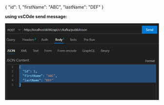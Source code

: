 

{
"id": 1,
"firstName": "ABC",
"lastName": "DEF"
}

**using vsCOde send message:**

![img.png](2_jsonMessage.png)

